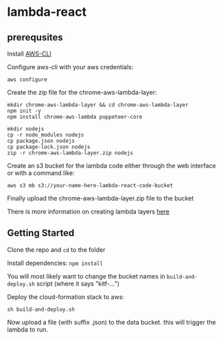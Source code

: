 # lambda-react

## prerequsites
Install [AWS-CLI](https://aws.amazon.com/cli)

Configure aws-cli with your aws credentials:
```
aws configure
```

Create the zip file for the chrome-aws-lambda-layer:
```
mkdir chrome-aws-lambda-layer && cd chrome-aws-lambda-layer
npm init -y
npm install chrome-aws-lambda puppeteer-core

mkdir nodejs
cp -r node_modules nodejs
cp package.json nodejs
cp package-lock.json nodejs
zip -r chrome-aws-lambda-layer.zip nodejs
```

Create an s3 bucket for the lambda code either through the web interface or with a command like:
```
aws s3 mb s3://your-name-here-lambda-react-code-bucket
```

Finally upload the chrome-aws-lambda-layer.zip file to the bucket

There is more information on creating lambda layers [here](https://medium.com/appgambit/part-1-getting-started-with-aws-lambda-layers-1677a6b006)

## Getting Started

Clone the repo and `cd` to the folder

Install dependencies: `npm install`

You will most likely want to change the bucket names in `build-and-deploy.sh` script (where it says "kitf-...")

Deploy the cloud-formation stack to aws:
```
sh build-and-deploy.sh 
```

Now upload a file (with suffix .json) to the data bucket. this will trigger the lambda to run.